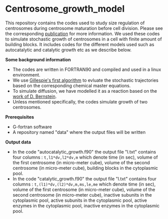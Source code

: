 # Centrosome_growth_model
This repository contains the codes used to study size regulation of centrosomes during centrosome maturation before cell division. Please see the corresponding [publication](https://duckduckgo.com) for more information. We used these codes to simulate stochastic growth of centrosomes in a cell with finite amount of building blocks. It includes codes for the different models used such as autocatalytic and catalytic growth etc as we describe below.  

**Some background information**
* The codes are written in FORTRAN90 and compiled and used in a linux environment.
* We use [Gillespie's first algorithm](https://pubs.acs.org/doi/10.1021/j100540a008) to evluate the stochastic trajectories based on the corresponding chemical master equations.
* To simulate diffusion, we have modelled it as a reaction based on the [work of D. Bernstein](https://doi.org/10.1103/PhysRevE.71.041103).
* Unless mentioned specifically, the codes simulate growth of two centrosomes.

**Prerequisites**
* G-fortran software
* A repository named "data" where the output files will be written

**Output data**
* In the code "autocatalytic_growth.f90" the output file "l.txt" contains four columns : `t,l1*dv,l2*dv,m` which denote time (in sec), volume of the first centrosome (in micro-meter cube), volume of the second centrosome (in micro-meter cube), building blocks in the cytoplasmic pool.
* In the code "catalytic_growth.f90" the output file "l.txt" contains four columns : `t,(l1)*dv,(l2)*dv,m,ms,le,me` which denote time (in sec), volume of the first centrosome (in micro-meter cube), volume of the second centrosome (in micro-meter cube), inactive subunits in the cytoplasmic pool, active subunits in the cytoplasmic pool, active enzymes in the cytoplasmic pool, inactive enzymes in the cytoplasmic pool.



[1]: [https://pubs.acs.org/doi/10.1021/j100540a008] 'T.D. Gillespie, Exact stochastic simulation of coupled chemical reactions, J Chem. Phys., 1977'
[2]: [https://doi.org/10.1103/PhysRevE.71.041103] 'D. Bernstein, Simulating mesoscopic reaction-diffusion systems using the Gillespie algorithm, Phys. Rev. E, 2005'

